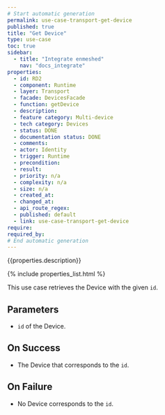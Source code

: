 ```yaml
---
# Start automatic generation
permalink: use-case-transport-get-device
published: true
title: "Get Device"
type: use-case
toc: true
sidebar:
  - title: "Integrate enmeshed"
    nav: "docs_integrate"
properties:
  - id: RD2
  - component: Runtime
  - layer: Transport
  - facade: DevicesFacade
  - function: getDevice
  - description:
  - feature category: Multi-device
  - tech category: Devices
  - status: DONE
  - documentation status: DONE
  - comments:
  - actor: Identity
  - trigger: Runtime
  - precondition:
  - result:
  - priority: n/a
  - complexity: n/a
  - size: n/a
  - created_at:
  - changed_at:
  - api_route_regex:
  - published: default
  - link: use-case-transport-get-device
require:
required_by:
# End automatic generation
---
```


{{properties.description}}

{% include properties_list.html %}

This use case retrieves the Device with the given `id`.

## Parameters

- `id` of the Device.

## On Success

- The Device that corresponds to the `id`.

## On Failure

- No Device corresponds to the `id`.
